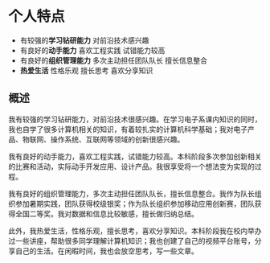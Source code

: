 # 个人特点

- 有较强的**学习钻研能力**  对前沿技术感兴趣
- 有良好的**动手能力**  喜欢工程实践  试错能力较高
- 有良好的**组织管理能力**  多次主动担任团队队长  擅长信息整合
- **热爱生活**  性格乐观  擅长思考  喜欢分享知识

## 概述

我有较强的学习钻研能力，对前沿技术很感兴趣。在学习电子系课内知识的同时，我也自学了很多计算机相关的知识，有着较扎实的计算机科学基础；我对电子产品、物联网、操作系统、互联网等领域的创新很感兴趣。

我有良好的动手能力，喜欢工程实践，试错能力较高。本科阶段多次参加创新相关的比赛和活动，实际动手开发应用、设计产品。我很享受将一个想法变为实现的过程。

我有良好的组织管理能力，多次主动担任团队队长，擅长信息整合。我作为队长组织参加暑期实践，团队获得校级银奖；作为队长组织参加移动应用创新赛，团队获得全国二等奖。我对数据和信息比较敏感，擅长做归纳总结。

此外，我热爱生活，性格乐观，擅长思考，喜欢分享知识。本科阶段我在校内举办过一些讲座，帮助很多同学理解计算机知识；我也创建了自己的视频平台账号，分享自己的生活。在闲暇时间，我也会放空思考，写一些文章。
